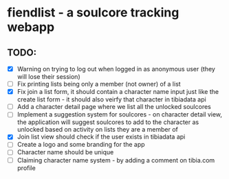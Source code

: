 # fiendlist - a soulcore tracking webapp


## TODO:

- [x] Warning on trying to log out when logged in as anonymous user (they will lose their session)
- [ ] Fix printing lists being only a member (not owner) of a list
- [x] Fix join a list form, it should contain a character name input just like the create list form - it should also veirfy that character in tibiadata api
- [ ] Add a character detail page where we list all the unlocked soulcores
- [ ] Implement a suggestion system for soulcores - on character detail view, the application will suggest soulcores to add to the character as unlocked based on activity on lists they are a member of
- [x] Join list view should check if the user exists in tibiadata api
- [ ] Create a logo and some branding for the app
- [ ] Character name should be unique
- [ ] Claiming character name system - by adding a comment on tibia.com profile